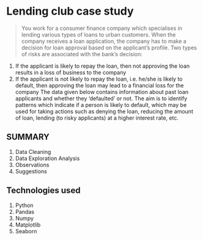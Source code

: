 # Lending club case study
> You work for a consumer finance company which specialises in lending various types of loans to urban customers. When the company
receives a loan application, the company has to make a decision for loan approval based on the applicant’s profile.
Two types of risks are associated with the bank’s decision:
1. If the applicant is likely to repay the loan, then not approving the loan results in a loss of business to the company
2. If the applicant is not likely to repay the loan, i.e. he/she is likely to default, then approving the loan may lead to a financial loss for the
company
The data given below contains information about past loan applicants and whether they ‘defaulted’ or not. The aim is to
identify patterns which indicate if a person is likely to default, which may be used for taking actions such as denying
the loan, reducing the amount of loan, lending (to risky applicants) at a higher interest rate, etc.


## SUMMARY
1. Data Cleaning​
2. Data Exploration Analysis​
3. Observations​
4. Suggestions

<!-- You can include any other section that is pertinent to your problem -->


## Technologies used
1. Python
2. Pandas
3. Numpy
4. Matplotlib
5. Seaborn


<!-- Optional -->
<!-- ## License -->
<!-- This project is open source and available under the [... License](). -->

<!-- You don't have to include all sections - just the one's relevant to your project -->
